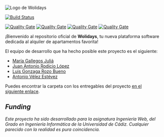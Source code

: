 ![Logo de Wolidays](https://i.imgur.com/yvDiDp9.png)


[![Build Status](https://saucelabs.com/browser-matrix/avleze.svg)](https://saucelabs.com/beta/builds/630f18df601a4176ba84d555fe840ec8)

[![Quality Gate](http://ec2-18-237-71-231.us-west-2.compute.amazonaws.com:9000/api/badges/gate?key=es.uca.wolidays)](http://ec2-18-237-71-231.us-west-2.compute.amazonaws.com:9000/api/badges/gate?key=es.uca.wolidays)
[![Quality Gate](http://ec2-18-237-71-231.us-west-2.compute.amazonaws.com:9000/api/badges/measure?key=es.uca.wolidays&metric=bugs)](http://ec2-18-237-71-231.us-west-2.compute.amazonaws.com:9000/api/badges/measure?key=es.uca.wolidays&metric=bugs)
[![Quality Gate](http://ec2-18-237-71-231.us-west-2.compute.amazonaws.com:9000/api/badges/measure?key=es.uca.wolidays&metric=test_success_density)](http://ec2-18-237-71-231.us-west-2.compute.amazonaws.com:9000/api/badges/measure?key=es.uca.wolidays&metric=test_success_density)
[![Quality Gate](http://ec2-18-237-71-231.us-west-2.compute.amazonaws.com:9000/api/badges/measure?key=es.uca.wolidays&metric=code_smells)](http://ec2-18-237-71-231.us-west-2.compute.amazonaws.com:9000/api/badges/measure?key=es.uca.wolidays&metric=code_smells)

¡Bienvenido al repositorio oficial de **Wolidays**, tu nueva plataforma software dedicada al alquiler de apartamentos favorita! 

El equipo de desarrollo que ha hecho posible este proyecto es el siguiente:

* [María Gallegos Juliá](https://github.com/mgallegosjulia)
* [Juan Antonio Rodicio López](https://github.com/juanrodicio)
* [Luis Gonzaga Rozo Bueno](https://github.com/luisrozo)
* [Antonio Vélez Estévez](https://github.com/avleze)

Puedes encontrar la carpeta con los entregables del proyecto [en el siguiente enlace](https://drive.google.com/drive/folders/1QdqgGdYmXNcF0Nbxzy9eh8fjJj-ET3Hb).

## *Funding*

*Este proyecto ha sido desarrollado para la asignatura Ingeniería Web, del Grado en Ingeniería Informática de la Universidad de Cádiz. Cualquier parecido con la realidad es pura coincidencia.*

